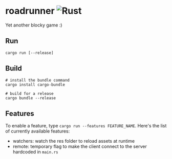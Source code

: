 # roadrunner ![Rust](https://github.com/roadrunner-craft/client/workflows/Rust/badge.svg)

Yet another blocky game :)

## Run

`cargo run [--release]`

## Build

    # install the bundle command
    cargo install cargo-bundle

    # build for a release
    cargo bundle --release

## Features

To enable a feature, type `cargo run --features FEATURE_NAME`. Here's the list of currently available features:

- watchers: watch the res folder to reload assets at runtime
- remote: temporary flag to make the client connect to the server hardcoded in `main.rs`
